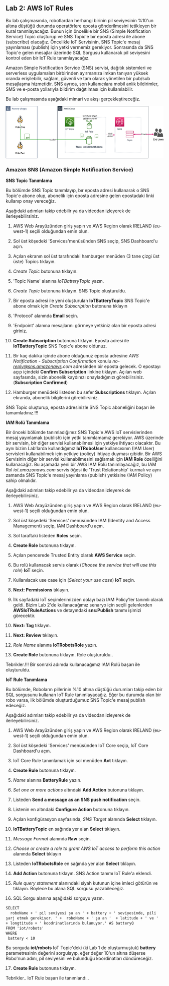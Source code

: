 ## Lab 2: AWS IoT Rules 

  
  Bu lab çalışmasında, robotlardan herhangi birinin pil seviyesinin %10'un altına düştüğü durumda operatörlere eposta gönderilmesini tetikleyen bir kural tanımlayacağız. Bunun için öncelikle bir SNS (Simple Notification Service) Topic oluşturup ve SNS Topic'e bır eposta adresi ile abone (subscribe) olacağız. Öncelikle IoT Servisinin, SNS Topic'e mesaj yayınlaması (publish) için yetki vermemiz gerekiyor. Sonrasında da SNS Topic'e gelen mesajlar üzerinde SQL Sorgusu kullanarak pil seviyesini kontrol eden bir IoT Rule tanımlayacağız.  
 
 Amazon Simple Notification Service (SNS) servisi, dağıtık sistemleri ve serverless uygulamaları birbirinden ayırmanıza imkan tanıyan yüksek oranda erişilebilir, sağlam, güvenli ve tam olarak yönetilen bir pub/sub mesajlaşma hizmetidir. SNS ayrıca, son kullanıcılara mobil anlık bildirimler, SMS ve e-posta yollarıyla bildirim dağıtılması için kullanılabilir. 
  
  Bu lab çalışmasında aşağıdaki mimari ve akışı gerçekleştireceğiz.

![alt text](https://github.com/halilbahadir/aws-iot-robots/blob/master/images/iot-lab2.png)


### Amazon SNS (Amazon Simple Notification Service)

**SNS Topic Tanımlama**

Bu bölümde SNS Topic tanımlayıp, bır eposta adresi kullanarak o SNS Topic'e abone olup, abonelik için eposta adresine gelen epostadaki linki kullanıp onay vereceğiz.

Aşağıdaki adımları takip edebilir ya da videodan izleyerek de ilerleyebilirsiniz.


1. AWS Web Arayüzünden giriş yapın ve AWS Region olarak IRELAND (eu-west-1) seçili olduğundan emin olun.

2. Sol üst köşedeki 'Services'menüsünden SNS seçip, SNS Dashboard'u açın.

3. Açılan ekranın sol üst tarafındaki hamburger menüden (3 tane çizgi üst üste) Topics tıklayın.

4. _Create Topic_ butonuna tıklayın.

5. 'Topic Name' alanına *IoTBatteryTopic* yazın.

6. _Create Topic_ butonuna tıklayın. SNS Topic oluşturuldu.

7. Bir eposta adresi ile yeni oluşturulan **IoTBatteryTopic** SNS Topic'e abone olmak için _Create Subscription_ butonuna tıklayın

8. 'Protocol' alanında **Email** seçin.

9. 'Endpoint' alanına mesajlarını görmeye yetkiniz olan bir eposta adresi giriniz.

10. **Create Subscription** butonuna tıklayın. Eposta adresi ile **IoTBatteryTopic** SNS Topic'e abone oldunuz.

11. Bir kaç dakika içinde abone olduğunuz eposta adresine _AWS Notification - Subscription Confirmation_ konulu _no- reply@sns.amazonaws.com_ adresinden bir eposta gelecek. O epostayı açıp içindeki **Confirm Subscription** linkine tıklayın. Açılan web sayfasında, sizin abonelik kaydınızı onayladığınızı görebilirsiniz. (**Subscription Confirmed**)

12. Hamburger menüdeki listeden bu sefer **Subscriptions** tıklayın. Açılan ekranda, abonelik bilgilerini görebilirsiniz. 

SNS Topic oluşturup, eposta adresinizle SNS Topic aboneliğini başarı ile tamamladınız.!!!


**IAM Rolü Tanımlama**

Bir önceki bölümde tanımladığımız SNS Topic'e  AWS IoT servislerinden mesaj yayınlamak (publish) için yetki tanımlamamız gerekiyor. AWS üzerinde bir servisin, bir diğer servisi kullanabilmesi için yetkiye ihtiyacı olacaktır. Bu aynı bizim Lab'larda kullandığımız **IoTRoboUser** kullancısının (IAM User) servisleri kullanabilmek için yetkiye (policy) ihtiyaç duyması gibidir. Bir AWS Servisinin diğer bir servisi kullanabilmesini sağlamak için **IAM Role** özelliğini kullanacağız. Bu aşamada yeni bir AWS IAM Rolü tanımlayacağız, bu IAM Rol _iot.amazonaws.com_ servis öğesi ile 'Trust Relationship' kurmalı ve aynı zamanda SNS Topic'e mesaj yayınlama (publish) yetkisine (IAM Policy) sahip olmalıdır.

Aşağıdaki adımları takip edebilir ya da videodan izleyerek de ilerleyebilirsiniz.



1. AWS Web Arayüzünden giriş yapın ve AWS Region olarak IRELAND (eu-west-1) seçili olduğundan emin olun.

2. Sol üst köşedeki 'Services' menüsünden IAM (Identity and Access Management) seçip, IAM Dashboard'u açın.

3. Sol taraftaki listeden **Roles** seçin.

4. **Create Role** butonuna tıklayın.

5. Açılan pencerede Trusted Entity olarak **AWS Service** seçin.

6. Bu rolü kullanacak servis olarak (_Choose the service that will use this role_) **IoT** seçin.

7. Kullanılacak use case için (_Select your use case_) **IoT** seçin.

8. **Next: Permissions**  tıklayın.

9. İlk sayfadaki IoT seçimlerimizden dolayı bazı IAM Policy'ler tanımlı olarak geldi. Bizim Lab 2'de kullanacağımız senaryo için seçili gelenlerden **AWSIoTRuleActions** ve detayındaki **sns:Publish** tanımı işimizi görecektir. 

10. **Next: Tag** tıklayın.

11. **Next: Review** tıklayın.

12. _Role Name_ alanına **IoTRobotsRole** yazın.

13. **Create Role** butonuna tıklayın. Role oluşturuldu..

Tebrikler.!!! Bir sonraki adımda kullanacağımız IAM Rolü başarı ile oluşturuldu.


**IoT Rule Tanımlama**

Bu bölümde, Roboların pillerinin %10 altına düştüğü durumları takip eden bir SQL sorgusunu kullanan IoT Rule tanımlayacağız. Eğer bu durumda olan bir robo varsa, ilk bölümde oluşturduğumuz SNS Topic'e mesaj publish edeceğiz.

Aşağıdaki adımları takip edebilir ya da videodan izleyerek de ilerleyebilirsiniz.


1. AWS Web Arayüzünden giriş yapın ve AWS Region olarak IRELAND (eu-west-1) seçili olduğundan emin olun.

2. Sol üst köşedeki 'Services' menüsünden IoT Core seçip, IoT Core Dashboard'u açın.

3. IoT Core Rule tanımlamak için sol menüden **Act** tıklayın.

4. **Create Rule** butonuna tıklayın.

5. _Name_ alanına **BatteryRule** yazın.

6. _Set one or more actions_ altındaki **Add Action** butonuna tıklayın.

7. Listeden **Send a message as an SNS push notification** seçin.

8. Listenin en altındaki **Configure Action** butonuna tıklayın.

9. Açılan konfigürasyon sayfasında, _SNS Target_ alanında **Select** tıklayın.

10. **IoTBatteryTopic** en sağında yer alan **Select** tıklayın.

11. _Message Format_ alanında **Raw** seçin.

12. _Choose or create a role to grant AWS IoT access to perform this action_ alanında **Select** tıklayın

13. Listeden **IoTRobotsRole** en sağında yer alan **Select** tıklayın.

14. **Add Action** butonuna tıklayın. SNS Action tanımı IoT Rule'a eklendi.

15. _Rule query statement_ alanındaki siyah kutunun içine imleci götürün ve tıklayın. Böylece bu alana SQL sorgusu yazabileceğiz. 

16. SQL Sorgu alanına aşağıdaki sorguyu yazın.

```
SELECT 
  roboName + ' pil seviyesi şu an ' + battery + ' seviyesinde, pili şarj etmek gerekiyor. ' +  roboName + ' şu an '  + latitude + ' ve '  + longtitude + ' koodrinatlarında bulunuyor.' AS batteryQ
FROM 'iot/robots'
WHERE
 battery < 10   

```

Bu sorguda **iot/robots** IoT Topic'deki (ki Lab 1 de oluşturmuştuk) **battery** parametresinin değerini sorgulayıp, eğer değer 10'un altına düşerse Robo'nun adını, pil seviyesini ve bulunduğu koordinatları döndüreceğiz. 

17. **Create Rule** butonuna tıklayın. 

Tebrikler.. IoT Rule başarı ile tanımlandı..



